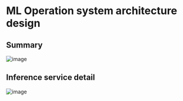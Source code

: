 # ML Operation system architecture design

## Summary

![image](![image](![image](https://user-images.githubusercontent.com/39760546/192241520-9b4186d1-960c-4be4-abb2-c147a2b1d7d1.png)))

## Inference service detail

![image](![image](![image](https://user-images.githubusercontent.com/39760546/192241438-8aa4df72-00ef-4353-8853-f8d38575da94.png)))

